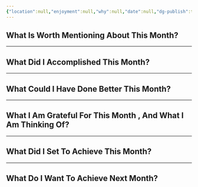 ```yaml
---
{"location":null,"enjoyment":null,"why":null,"date":null,"dg-publish":true,"dg-home":null,"tags":["monthlyreviews"],"aliases":null,"permalink":"/templates/monthly-note-template/","dgPassFrontmatter":true,"updated":"2025-03-20T08:50:37.236+05:30"}
---
```



## What Is Worth Mentioning About This Month?



---

## What Did I Accomplished This Month?



---

## What Could I Have Done Better This Month?



---

## What I Am Grateful For This Month , And What I Am Thinking Of?



---

## What Did I Set To Achieve This Month?



---

## What Do I Want To Achieve Next Month?